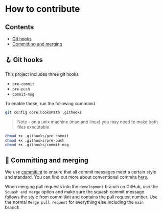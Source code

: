 # How to contribute

## Contents

- [Git hooks](#-git-hooks)
- [Committing and merging](#-committing-and-merging)

## 🪝 Git hooks

This project includes three git hooks

- `pre-commit`
- `pre-push`
- `commit-msg`

To enable these, run the following command

```sh
git config core.hooksPath .githooks
```

> Note - on a unix machine (mac and linux) you may need to make both files executable

```sh
chmod +x .githooks/pre-commit
chmod +x .githooks/pre-push
chmod +x .githooks/commit-msg
```

## 💬 Committing and merging

We use [commitlint](https://commitlint.js.org/) to ensure that all commit messages meet a certain style and standard. You can find out more about conventional commits [here](https://www.conventionalcommits.org/).

When merging pull requests into the `development` branch on GitHub, use the `Squash and merge` option and make sure the squash commit message follows the style from commitlint and contains the pull request number. Use the normal `Merge pull request` for everything else including the `main` branch.
